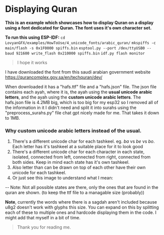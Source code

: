 
# Displaying Quran
**This is an example which showcases how to display Quran on a display using a font dedicated for Quran. The font uses it's own character set.**

**To run this using ESP-IDF:**
`cd LovyanGFX/examples/HowToUse/4_unicode_fonts/arabic_quran/`
`mkspiffs -c main/flash -s 0x1F0000 spiffs.bin`
`esptool.py --port /dev/ttyUSB0 --baud 921600 write_flash 0x210000 spiffs.bin`
`idf.py flash monitor`
> I hope it works

I have downloaded the font from this saudi arabian government website https://qurancomplex.gov.sa/en/techquran/dev/

When downloaded it has a "hafs.ttf" file and a "hafs.json" file. The json file contains each ayah, where it is, the ayah using the **usual unicode arabic letters**, and the ayah using the **custom unicode arabic letters**. The hafs.json file is 4.2MB big, which is too big for my esp32 so I removed all of the information in it I didn't need and split it into surahs using the "preprocess_surahs.py" file chat gpt nicely made for me. That takes it down to 1MB.

### Why custom unicode arabic letters instead of the usual.
1. There's a different unicode char for each tashkeel. eg. *ba* vs *be* vs *bo*. Each letter has it's tashkeel at a suitable place for it to look good
2. There's a different unicode char for each character in each state, isolated, connected from left, connected from right, connected from both sides. Keep in mind each state has it's own tashkeel.
3. Also letter than can be drawn on top of each other have their own unicode for each tashkeel.
4. Or just see this image to understand what I mean:

-- Note: Not all possible states are there, only the ones that are found in the quran are shown. (to keep the ttf file to a managable size (probably))

**Note**, currently the words where there is a sagdah aren't included because u8g2 doesn't work with glyphs this size. You can expand on this by splitting each of these to multiple ones and hardcode displaying them in the code. I might add that myself in a bit of time.

> Thank you for reading me.
